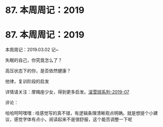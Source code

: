 # 87\. 本周周记：2019

# 87\. 本周周记：2019

本周周记：2019.03.02 记~

失眠的自己，你究竟怎么了？

高压状态下的你，是否依然健康？

他律，复训阶段的启发

详情请关注：摩羯座少女，得到更多启发。[滚雪球系列-2019-07](https://mp.weixin.qq.com/s/Yqat-dy7egIaoGe1NqyCZw)

评论：

哈哈呵呵嘿嘿 : 哇感觉写的真不错，有逻辑条理清晰观点明确。就是想提个小建议，感觉字体有点小，阅读起来不是很舒服，这个能否调整一下呢
